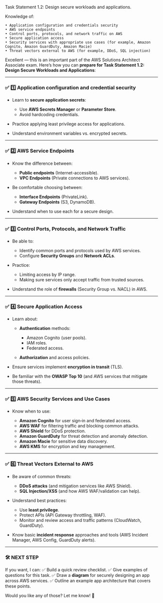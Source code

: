 Task Statement 1.2: Design secure workloads and applications.

Knowledge of:
```
• Application configuration and credentials security
• AWS service endpoints
• Control ports, protocols, and network traffic on AWS
• Secure application access
• Security services with appropriate use cases (for example, Amazon Cognito, Amazon GuardDuty, Amazon Macie)
• Threat vectors external to AWS (for example, DDoS, SQL injection)
```


Excellent — this is an important part of the AWS Solutions Architect Associate exam. Here’s how you can **prepare for Task Statement 1.2: Design Secure Workloads and Applications**:

---

### ✅ 1️⃣ Application configuration and credential security

* Learn to **secure application secrets**:

  * Use **AWS Secrets Manager** or **Parameter Store**.
  * Avoid hardcoding credentials.
* Practice applying least privilege access for applications.
* Understand environment variables vs. encrypted secrets.

---

### ✅ 2️⃣ AWS Service Endpoints

* Know the difference between:

  * **Public endpoints** (Internet-accessible).
  * **VPC Endpoints** (Private connections to AWS services).
* Be comfortable choosing between:

  * **Interface Endpoints** (PrivateLink).
  * **Gateway Endpoints** (S3, DynamoDB).
* Understand when to use each for a secure design.

---

### ✅ 3️⃣ Control Ports, Protocols, and Network Traffic

* Be able to:

  * Identify common ports and protocols used by AWS services.
  * Configure **Security Groups** and **Network ACLs**.
* Practice:

  * Limiting access by IP range.
  * Making sure services only accept traffic from trusted sources.
* Understand the role of **firewalls** (Security Group vs. NACL) in AWS.

---

### ✅ 4️⃣ Secure Application Access

* Learn about:

  * **Authentication** methods:

    * Amazon Cognito (user pools).
    * IAM roles.
    * Federated access.
  * **Authorization** and access policies.
* Ensure services implement **encryption in transit** (TLS).
* Be familiar with the **OWASP Top 10** (and AWS services that mitigate those threats).

---

### ✅ 5️⃣ AWS Security Services and Use Cases

* Know when to use:

  * **Amazon Cognito** for user sign‑in and federated access.
  * **AWS WAF** for filtering traffic and blocking common attacks.
  * **AWS Shield** for DDoS protection.
  * **Amazon GuardDuty** for threat detection and anomaly detection.
  * **Amazon Macie** for sensitive data discovery.
  * **AWS KMS** for encryption and key management.

---

### ✅ 6️⃣ Threat Vectors External to AWS

* Be aware of common threats:

  * **DDoS attacks** (and mitigation services like AWS Shield).
  * **SQL Injection/XSS** (and how AWS WAF/validation can help).
* Understand best practices:

  * Use **least privilege**.
  * Protect APIs (API Gateway throttling, WAF).
  * Monitor and review access and traffic patterns (CloudWatch, GuardDuty).
* Know basic **incident response** approaches and tools (AWS Incident Manager, AWS Config, GuardDuty alerts).

---

### 🛠️ NEXT STEP

If you want, I can:
✅ Build a quick review checklist.
✅ Give examples of questions for this task.
✅ Draw a **diagram** for securely designing an app across AWS services.
✅ Outline an example app architecture that covers these points.

Would you like any of those? Let me know! 🙂
